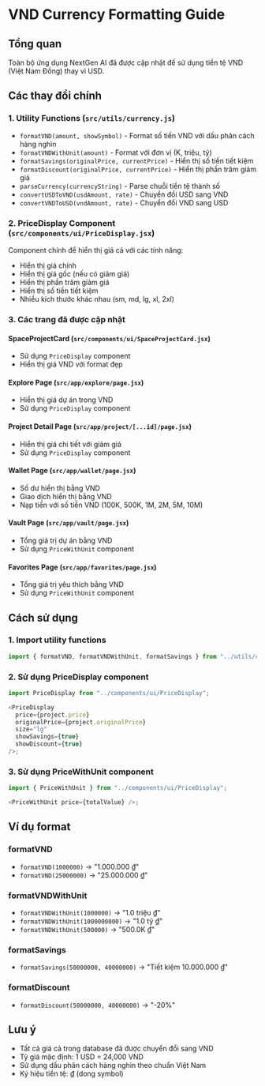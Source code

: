 # VND Currency Formatting Guide

## Tổng quan

Toàn bộ ứng dụng NextGen AI đã được cập nhật để sử dụng tiền tệ VND (Việt Nam Đồng) thay vì USD.

## Các thay đổi chính

### 1. Utility Functions (`src/utils/currency.js`)

- `formatVND(amount, showSymbol)` - Format số tiền VND với dấu phân cách hàng nghìn
- `formatVNDWithUnit(amount)` - Format với đơn vị (K, triệu, tỷ)
- `formatSavings(originalPrice, currentPrice)` - Hiển thị số tiền tiết kiệm
- `formatDiscount(originalPrice, currentPrice)` - Hiển thị phần trăm giảm giá
- `parseCurrency(currencyString)` - Parse chuỗi tiền tệ thành số
- `convertUSDToVND(usdAmount, rate)` - Chuyển đổi USD sang VND
- `convertVNDToUSD(vndAmount, rate)` - Chuyển đổi VND sang USD

### 2. PriceDisplay Component (`src/components/ui/PriceDisplay.jsx`)

Component chính để hiển thị giá cả với các tính năng:

- Hiển thị giá chính
- Hiển thị giá gốc (nếu có giảm giá)
- Hiển thị phần trăm giảm giá
- Hiển thị số tiền tiết kiệm
- Nhiều kích thước khác nhau (sm, md, lg, xl, 2xl)

### 3. Các trang đã được cập nhật

#### SpaceProjectCard (`src/components/ui/SpaceProjectCard.jsx`)

- Sử dụng `PriceDisplay` component
- Hiển thị giá VND với format đẹp

#### Explore Page (`src/app/explore/page.jsx`)

- Hiển thị giá dự án trong VND
- Sử dụng `PriceDisplay` component

#### Project Detail Page (`src/app/project/[...id]/page.jsx`)

- Hiển thị giá chi tiết với giảm giá
- Sử dụng `PriceDisplay` component

#### Wallet Page (`src/app/wallet/page.jsx`)

- Số dư hiển thị bằng VND
- Giao dịch hiển thị bằng VND
- Nạp tiền với số tiền VND (100K, 500K, 1M, 2M, 5M, 10M)

#### Vault Page (`src/app/vault/page.jsx`)

- Tổng giá trị dự án bằng VND
- Sử dụng `PriceWithUnit` component

#### Favorites Page (`src/app/favorites/page.jsx`)

- Tổng giá trị yêu thích bằng VND
- Sử dụng `PriceWithUnit` component

## Cách sử dụng

### 1. Import utility functions

```javascript
import { formatVND, formatVNDWithUnit, formatSavings } from "../utils/currency";
```

### 2. Sử dụng PriceDisplay component

```javascript
import PriceDisplay from "../components/ui/PriceDisplay";

<PriceDisplay
  price={project.price}
  originalPrice={project.originalPrice}
  size="lg"
  showSavings={true}
  showDiscount={true}
/>;
```

### 3. Sử dụng PriceWithUnit component

```javascript
import { PriceWithUnit } from "../components/ui/PriceDisplay";

<PriceWithUnit price={totalValue} />;
```

## Ví dụ format

### formatVND

- `formatVND(1000000)` → "1.000.000 ₫"
- `formatVND(25000000)` → "25.000.000 ₫"

### formatVNDWithUnit

- `formatVNDWithUnit(1000000)` → "1.0 triệu ₫"
- `formatVNDWithUnit(1000000000)` → "1.0 tỷ ₫"
- `formatVNDWithUnit(500000)` → "500.0K ₫"

### formatSavings

- `formatSavings(50000000, 40000000)` → "Tiết kiệm 10.000.000 ₫"

### formatDiscount

- `formatDiscount(50000000, 40000000)` → "-20%"

## Lưu ý

- Tất cả giá cả trong database đã được chuyển đổi sang VND
- Tỷ giá mặc định: 1 USD = 24,000 VND
- Sử dụng dấu phân cách hàng nghìn theo chuẩn Việt Nam
- Ký hiệu tiền tệ: ₫ (dong symbol)
